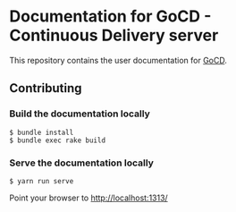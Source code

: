 # Documentation for GoCD - Continuous Delivery server

This repository contains the user documentation for [GoCD](https://www.gocd.org/).

## Contributing

### Build the documentation locally

```
$ bundle install
$ bundle exec rake build
```

### Serve the documentation locally

```
$ yarn run serve
```

Point your browser to [http://localhost:1313/](http://localhost:1313/)